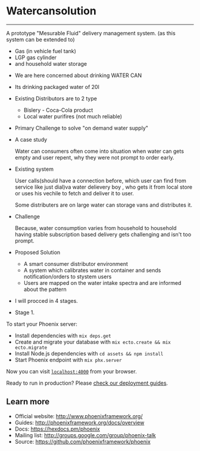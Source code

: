 # Watercansolution
------------------------------------------------------------
A prototype "Mesurable Fluid" delivery management system.
  (as this system can be extended to)
  * Gas (in vehicle fuel tank)
  * LGP gas cylinder
  * and household water storage

- We are here concerned about drinking WATER CAN
- Its drinking packaged water of 20l
- Existing Distributors are to 2 type
  * Bislery - Coca-Cola product
  * Local water purifires (not much reliable)

- Primary Challenge to solve
  "on demand water supply"

- A case study

  Water can consumers often come into situation when water can gets empty and
  user repent, why they were not prompt to order early.

- Existing system

  User calls(should have a connection before, which user can find from service
  like just dial)va water delievery boy , who gets it from local store or uses
  his vechile to fetch and deliver it to user.

  Some distributers are on large water can storage vans and distributes it.

- Challenge

  Because, water consumption varies from household to household having stable
  subscription based delivery gets challenging and isn't too prompt.

- Proposed Solution

  * A smart consumer distributor environment
  * A system which calibrates water in container and sends notification/orders
    to stystem users
  * Users are mapped on the water intake spectra and are informed about the
    pattern

- I will procced in 4 stages.

* Stage 1.

To start your Phoenix server:

  * Install dependencies with `mix deps.get`
  * Create and migrate your database with `mix ecto.create && mix ecto.migrate`
  * Install Node.js dependencies with `cd assets && npm install`
  * Start Phoenix endpoint with `mix phx.server`

Now you can visit [`localhost:4000`](http://localhost:4000) from your browser.

Ready to run in production? Please [check our deployment guides](http://www.phoenixframework.org/docs/deployment).

## Learn more

  * Official website: http://www.phoenixframework.org/
  * Guides: http://phoenixframework.org/docs/overview
  * Docs: https://hexdocs.pm/phoenix
  * Mailing list: http://groups.google.com/group/phoenix-talk
  * Source: https://github.com/phoenixframework/phoenix
